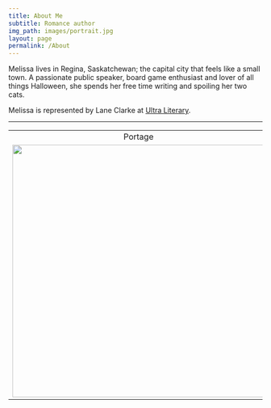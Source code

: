 ```yaml
---
title: About Me
subtitle: Romance author
img_path: images/portrait.jpg
layout: page
permalink: /About
---
```


Melissa lives in Regina, Saskatchewan; the capital city that feels like a small town. A passionate public speaker, board game enthusiast and lover of all things Halloween, she spends her free time writing and spoiling her two cats.

Melissa is represented by Lane Clarke at [Ultra Literary](https://www.ultraliterary.com/).

---

<table style="text-align:center">
    <tr>
        <td> 
            Portage
        </td>
        <td>
            Ella
        </td>
    </tr>
    <tr>
        <td>
            <img src='/images/Portage.jpg' width='500'/> 
        </td>   
        <td>
            <img src='/images/Ella.jpg' width='500'/> 
        </td>
    </tr>
</table>